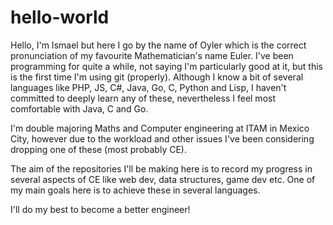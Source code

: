 # hello-world

Hello, I'm Ismael but here I go by the name of Oyler which is the correct pronunciation of my favourite Mathematician's name Euler.
I've been programming for quite a while, not saying I'm particularly good at it, but this is the first time I'm using git (properly). 
Although I know a bit of several languages like PHP, JS, C#, Java, Go, C, Python and Lisp, I haven't committed to deeply learn any of these, nevertheless I feel most comfortable with Java, C and Go. 

I'm double majoring Maths and Computer engineering at ITAM in Mexico City, however due to the workload and other issues I've been considering dropping one of these (most probably CE).

The aim of the repositories I'll be making here is to record my progress in several aspects of CE like web dev, data structures, game dev etc. One of my main goals here is to achieve these in several languages. 

I'll do my best to become a better engineer!


